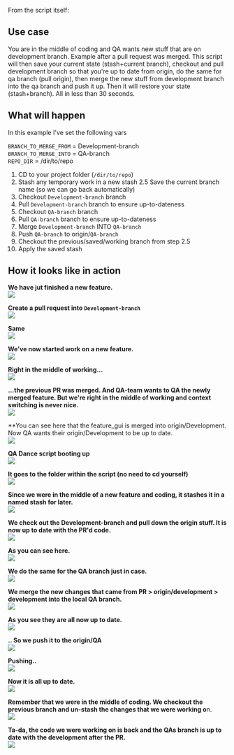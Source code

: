 From the script itself:

## Use case

You are in the middle of coding and QA wants new stuff that are on development branch. Example after a pull request was merged. This script will then save your current state (stash+current branch), checkout and pull development branch so that you're up to date from origin, do the same for qa branch (pull origin), then merge the new stuff from development branch into the qa branch and push it up. Then it will restore your state (stash+branch). All in less than 30 seconds.


## What will happen

In this example I've set the following vars

`BRANCH_TO_MERGE_FROM` = Development-branch  
`BRANCH_TO_MERGE_INTO` = QA-branch  
`REPO_DIR` = /dir/to/repo

1. CD to your project folder (`/dir/to/repo`)
2. Stash any temporary work in a new stash
2.5 Save the current branch name (so we can go back automatically)
3. Checkout `Development-branch` branch
4. Pull `Development-branch` branch to ensure up-to-dateness
5. Checkout `QA-branch` branch
6. Pull `QA-branch` branch to ensure up-to-dateness
7. Merge `Development-branch` INTO `QA-branch`
8. Push `QA-branch` to origin/`QA-branch`
9. Checkout the previous/saved/working branch from step 2.5
10. Apply the saved stash


## How it looks like in action

**We have jut finished a new feature.**  
![](images/1.png)  

**Create a pull request into `Development-branch`**  
![](images/2.png)  

**Same  
![](images/1.5.png)**  

**We've now started work on a new feature.**  
![](images/3.png)  

**Right in the middle of working...**  
![](images/4.png)  

<!-- **(Same, uncommitted stuff..**  
![](images/5.png)   -->

**...the previous PR was merged. And QA-team wants to QA the newly merged feature. But we're right in the middle of working and context switching is never nice.**  
![](images/6.png)  

**You can see here that the feature_gui is merged into origin/Development. Now QA wants their origin/Development to be up to date.  
![](images/7.png)

**QA Dance script booting up**    
![](images/8.png)  

**It goes to the folder within the script (no need to cd yourself)**  
![](images/9.png)  

**Since we were in the middle of a new feature and coding, it stashes it in a named stash for later.**  
![](images/10.png)  

**We check out the Development-branch and pull down the origin stuff. It is now up to date with the PR'd code.**  
![](images/11.png)  

**As you can see here.**  
![](images/12.png)  

**We do the same for the QA branch just in case.**  
![](images/13.png)  

**We merge the new changes that came from PR > origin/development > development into the local QA branch.**  
![](images/14.png)  

**As you see they are all now up to date.**  
![](images/15.png)  

**.. So we push it to the origin/QA**  
![](images/16.png)  

**Pushing..**  
![](images/17.png)  

**Now it is all up to date.**  
![](images/18.png)  

**Remember that we were in the middle of coding. We checkout the previous branch and un-stash the changes that we were working o**n.  
![](images/19.png)  

**Ta-da, the code we were working on is back and the QAs branch is up to date with the development after the PR.**  
![](images/20.png)  
